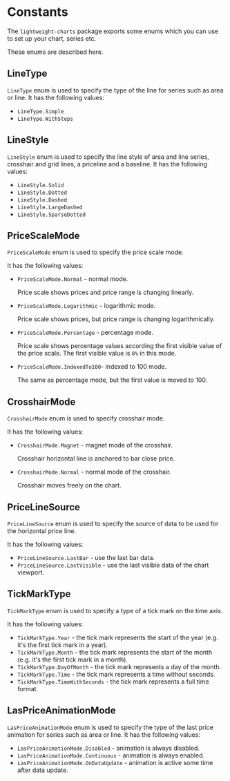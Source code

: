 # Constants

The `lightweight-charts` package exports some enums which you can use to set up your chart, series etc.

These enums are described here.

## LineType

`LineType` enum is used to specify the type of the line for series such as area or line.
It has the following values:

- `LineType.Simple`
- `LineType.WithSteps`

## LineStyle

`LineStyle` enum is used to specify the line style of area and line series, crosshair and grid lines, a priceline and a baseline.
It has the following values:

- `LineStyle.Solid`
- `LineStyle.Dotted`
- `LineStyle.Dashed`
- `LineStyle.LargeDashed`
- `LineStyle.SparseDotted`

## PriceScaleMode

`PriceScaleMode` enum is used to specify the price scale mode.

It has the following values:

- `PriceScaleMode.Normal` - normal mode.

    Price scale shows prices and price range is changing linearly.

- `PriceScaleMode.Logarithmic` - logarithmic mode.

    Price scale shows prices, but price range is changing logarithmically.

- `PriceScaleMode.Percentage` - percentage mode.

    Price scale shows percentage values according the first visible value of the price scale.
    The first visible value is `0%` in this mode.

- `PriceScaleMode.IndexedTo100`- indexed to 100 mode.

    The same as percentage mode, but the first value is moved to 100.

## CrosshairMode

`CrosshairMode` enum is used to specify crosshair mode.

It has the following values:

- `CrosshairMode.Magnet` - magnet mode of the crosshair.

    Crosshair horizontal line is anchored to bar close price.

- `CrosshairMode.Normal` - normal mode of the crosshair.

    Crosshair moves freely on the chart.

## PriceLineSource

`PriceLineSource` enum is used to specify the source of data to be used for the horizontal price line.

It has the following values:

- `PriceLineSource.LastBar` - use the last bar data.
- `PriceLineSource.LastVisible` - use the last visible data of the chart viewport.

## TickMarkType

`TickMarkType` enum is used to specify a type of a tick mark on the time axis.

It has the following values:

- `TickMarkType.Year` - the tick mark represents the start of the year (e.g. it's the first tick mark in a year).
- `TickMarkType.Month` - the tick mark represents the start of the month (e.g. it's the first tick mark in a month).
- `TickMarkType.DayOfMonth` - the tick mark represents a day of the month.
- `TickMarkType.Time` - the tick mark represents a time without seconds.
- `TickMarkType.TimeWithSeconds` - the tick mark represents a full time format.

## LasPriceAnimationMode

`LasPriceAnimationMode` enum is used to specify the type of the last price animation for series such as area or line.
It has the following values:

- `LasPriceAnimationMode.Disabled` - animation is always disabled.
- `LasPriceAnimationMode.Continuous` - animation is always enabled.
- `LasPriceAnimationMode.OnDataUpdate` - animation is active some time after data update.
